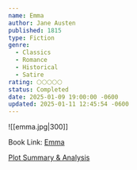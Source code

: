 ```yaml
---
name: Emma
author: Jane Austen
published: 1815
type: Fiction
genre:
  - Classics
  - Romance
  - Historical
  - Satire
rating: 🌕🌕🌕🌕🌕
status: Completed
date: 2025-01-09 19:00:00 -0600
updated: 2025-01-11 12:45:54 -0600
---
```


![[emma.jpg|300]]

Book Link: [Emma](https://www.goodreads.com/work/shelves/3360164-emma)

[Plot Summary & Analysis](https://www.litcharts.com/lit/emma/summary)